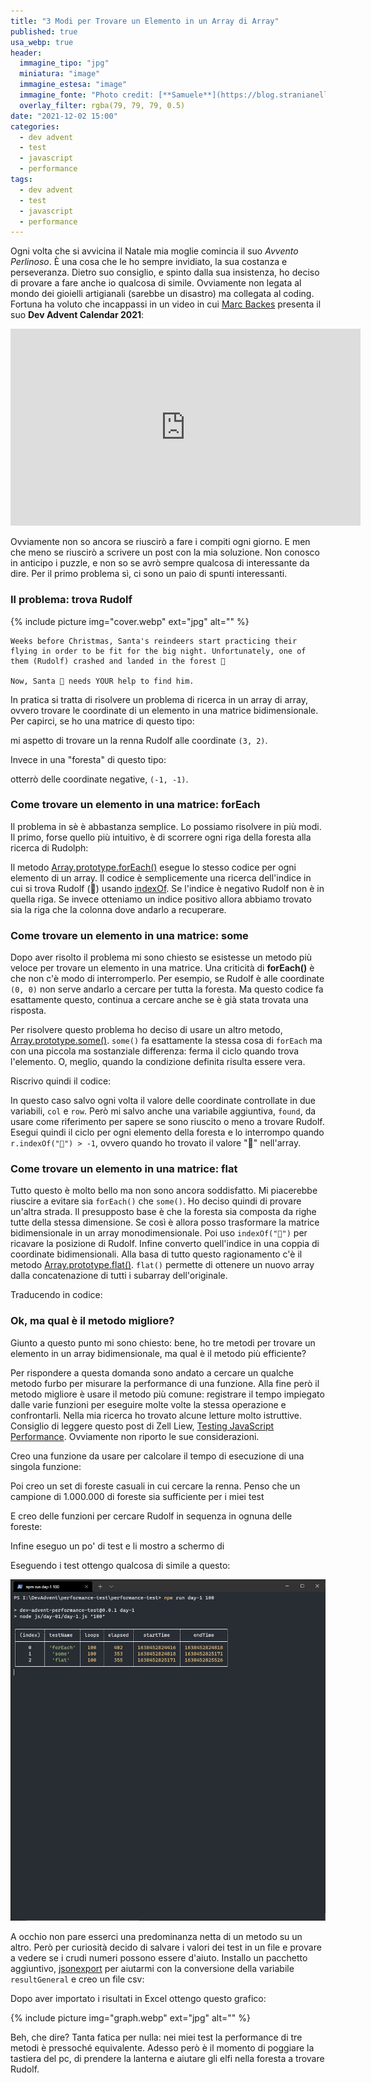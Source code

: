 ```yaml
---
title: "3 Modi per Trovare un Elemento in un Array di Array"
published: true
usa_webp: true
header:
  immagine_tipo: "jpg"
  miniatura: "image"
  immagine_estesa: "image"
  immagine_fonte: "Photo credit: [**Samuele**](https://blog.stranianelli.com/)"
  overlay_filter: rgba(79, 79, 79, 0.5)
date: "2021-12-02 15:00"
categories:
  - dev advent
  - test
  - javascript
  - performance
tags:
  - dev advent
  - test
  - javascript
  - performance
---
```


Ogni volta che si avvicina il Natale mia moglie comincia il suo _Avvento Perlinoso_. È una cosa che le ho sempre invidiato, la sua costanza e perseveranza. Dietro suo consiglio, e spinto dalla sua insistenza, ho deciso di provare a fare anche io qualcosa di simile. Ovviamente non legata al mondo dei gioielli artigianali (sarebbe un disastro) ma collegata al coding. Fortuna ha voluto che incappassi in un video in cui [Marc Backes](https://www.youtube.com/c/MarcBackesCodes) presenta il suo **Dev Advent Calendar 2021**:

<iframe width="560" height="315" src="https://www.youtube.com/embed/AmtkdsTcHTo" title="YouTube video player" frameborder="0" allow="accelerometer; autoplay; clipboard-write; encrypted-media; gyroscope; picture-in-picture" allowfullscreen></iframe>

Ovviamente non so ancora se riuscirò a fare i compiti ogni giorno. E men che meno se riuscirò a scrivere un post con la mia soluzione. Non conosco in anticipo i puzzle, e non so se avrò sempre qualcosa di interessante da dire. Per il primo problema sì, ci sono un paio di spunti interessanti.

### Il problema: trova Rudolf

{% include picture img="cover.webp" ext="jpg" alt="" %}

```
Weeks before Christmas, Santa's reindeers start practicing their flying in order to be fit for the big night. Unfortunately, one of them (Rudolf) crashed and landed in the forest 🌲

Now, Santa 🎅 needs YOUR help to find him.
```

In pratica si tratta di risolvere un problema di ricerca in un array di array, ovvero trovare le coordinate di un elemento in una matrice bidimensionale. Per capirci, se ho una matrice di questo tipo:

<script src="https://gist.github.com/el3um4s/992920a21fb0287ded411343889c764b.js"></script>

mi aspetto di trovare un la renna Rudolf alle coordinate `(3, 2)`.

Invece in una "foresta" di questo tipo:

<script src="https://gist.github.com/el3um4s/0063b6aaafeb3f2a44ab527d2c400b67.js"></script>

otterrò delle coordinate negative, `(-1, -1)`.

### Come trovare un elemento in una matrice: forEach

Il problema in sè è abbastanza semplice. Lo possiamo risolvere in più modi. Il primo, forse quello più intuitivo, è di scorrere ogni riga della foresta alla ricerca di Rudolph:

<script src="https://gist.github.com/el3um4s/a9f9f9cb35165a7146a45e2b3011368b.js"></script>

Il metodo [Array.prototype.forEach()](https://developer.mozilla.org/en-US/docs/Web/JavaScript/Reference/Global_Objects/Array/forEach) esegue lo stesso codice per ogni elemento di un array. Il codice è semplicemente una ricerca dell'indice in cui si trova Rudolf (🦌) usando [indexOf](https://developer.mozilla.org/en-US/docs/Web/JavaScript/Reference/Global_Objects/Array/indexOf). Se l'indice è negativo Rudolf non è in quella riga. Se invece otteniamo un indice positivo allora abbiamo trovato sia la riga che la colonna dove andarlo a recuperare.

### Come trovare un elemento in una matrice: some

Dopo aver risolto il problema mi sono chiesto se esistesse un metodo più veloce per trovare un elemento in una matrice. Una criticità di **forEach()** è che non c'è modo di interromperlo. Per esempio, se Rudolf è alle coordinate `(0, 0)` non serve andarlo a cercare per tutta la foresta. Ma questo codice fa esattamente questo, continua a cercare anche se è già stata trovata una risposta.

Per risolvere questo problema ho deciso di usare un altro metodo, [Array.prototype.some()](https://developer.mozilla.org/en-US/docs/Web/JavaScript/Reference/Global_Objects/Array/some). `some()` fa esattamente la stessa cosa di `forEach` ma con una piccola ma sostanziale differenza: ferma il ciclo quando trova l'elemento. O, meglio, quando la condizione definita risulta essere vera.

Riscrivo quindi il codice:

<script src="https://gist.github.com/el3um4s/8e25ac51a92319f52bf68a513ff165a0.js"></script>

In questo caso salvo ogni volta il valore delle coordinate controllate in due variabili, `col` e `row`. Però mi salvo anche una variabile aggiuntiva, `found`, da usare come riferimento per sapere se sono riuscito o meno a trovare Rudolf. Esegui quindi il ciclo per ogni elemento della foresta e lo interrompo quando `r.indexOf("🦌") > -1`, ovvero quando ho trovato il valore "🦌" nell'array.

### Come trovare un elemento in una matrice: flat

Tutto questo è molto bello ma non sono ancora soddisfatto. Mi piacerebbe riuscire a evitare sia `forEach()` che `some()`. Ho deciso quindi di provare un'altra strada. Il presupposto base è che la foresta sia composta da righe tutte della stessa dimensione. Se così è allora posso trasformare la matrice bidimensionale in un array monodimensionale. Poi uso `indexOf("🦌")` per ricavare la posizione di Rudolf. Infine converto quell'indice in una coppia di coordinate bidimensionali. Alla basa di tutto questo ragionamento c'è il metodo [Array.prototype.flat()](https://developer.mozilla.org/en-US/docs/Web/JavaScript/Reference/Global_Objects/Array/flat). `flat()` permette di ottenere un nuovo array dalla concatenazione di tutti i subarray dell'originale.

Traducendo in codice:

<script src="https://gist.github.com/el3um4s/b022a62dda708f08afd28343764f3eec.js"></script>

### Ok, ma qual è il metodo migliore?

Giunto a questo punto mi sono chiesto: bene, ho tre metodi per trovare un elemento in un array bidimensionale, ma qual è il metodo più efficiente?

Per rispondere a questa domanda sono andato a cercare un qualche metodo furbo per misurare la performance di una funzione. Alla fine però il metodo migliore è usare il metodo più comune: registrare il tempo impiegato dalle varie funzioni per eseguire molte volte la stessa operazione e confrontarli. Nella mia ricerca ho trovato alcune letture molto istruttive. Consiglio di leggere questo post di Zell Liew, [Testing JavaScript Performance](https://zellwk.com/blog/performance-now/). Ovviamente non riporto le sue considerazioni.

Creo una funzione da usare per calcolare il tempo di esecuzione di una singola funzione:

<script src="https://gist.github.com/el3um4s/a0f7f4515d2128e3102dffa3bbc37870.js"></script>

Poi creo un set di foreste casuali in cui cercare la renna. Penso che un campione di 1.000.000 di foreste sia sufficiente per i miei test

<script src="https://gist.github.com/el3um4s/facb059b57e99f32a6f57d7b5d3b4038.js"></script>

E creo delle funzioni per cercare Rudolf in sequenza in ognuna delle foreste:

<script src="https://gist.github.com/el3um4s/9ae689e3ada8dd3ae227409940649680.js"></script>

Infine eseguo un po' di test e li mostro a schermo di

<script src="https://gist.github.com/el3um4s/6786197b1486a8ac11afffc917ee1490.js"></script>

Eseguendo i test ottengo qualcosa di simile a questo:

![manuel-test.gif](https://raw.githubusercontent.com/el3um4s/strani-anelli-blog/master/_posts/2021/2021-12-02-3-modi-per-trovare-un-elemento-in-un-array-di-array/test-manual-01.gif)

A occhio non pare esserci una predominanza netta di un metodo su un altro. Però per curiosità decido di salvare i valori dei test in un file e provare a vedere se i crudi numeri possono essere d'aiuto. Installo un pacchetto aggiuntivo, [jsonexport](https://www.npmjs.com/package/jsonexport) per aiutarmi con la conversione della variabile `resultGeneral` e creo un file csv:

<script src="https://gist.github.com/el3um4s/8d15d9730a1a7fdb76234d4b98e5dcdb.js"></script>

Dopo aver importato i risultati in Excel ottengo questo grafico:

{% include picture img="graph.webp" ext="jpg" alt="" %}

Beh, che dire? Tanta fatica per nulla: nei miei test la performance di tre metodi è pressoché equivalente. Adesso però è il momento di poggiare la tastiera del pc, di prendere la lanterna e aiutare gli elfi nella foresta a trovare Rudolf.
